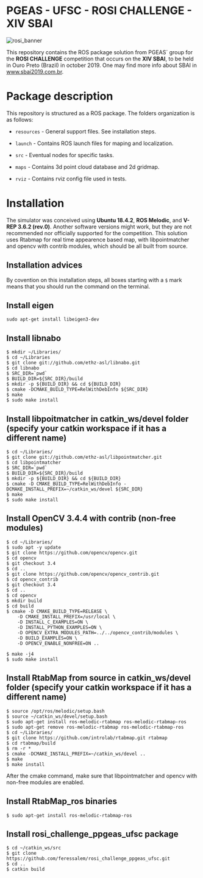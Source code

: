 # PGEAS - UFSC - ROSI CHALLENGE - XIV SBAI

![rosi_banner](https://raw.githubusercontent.com/filRocha/rosiChallenge-sbai2019/master/resources/banner2.png)

This repository contains the ROS package solution from PGEAS´ group for the **ROSI CHALLENGE** competition that occurs on the **XIV SBAI**, to be held in Ouro Preto (Brazil) in october 2019. One may find more info about SBAI in www.sbai2019.com.br.

# Package description

This repository is structured as a ROS package. The folders organization is as follows:

- `resources` - General support files. See installation steps.

- `launch` - Contains ROS launch files for maping and localization. 

- `src` - Eventual nodes for specific tasks. 

- `maps` - Contains 3d point cloud database and 2d gridmap.

- `rviz` - Contains rviz config file used in tests.


# Installation

The simulator was conceived using **Ubuntu 18.4.2**, **ROS Melodic**, and **V-REP 3.6.2 (rev.0)**. Another software versions might work, but they are not recommended nor officially supported for the competition. This solution uses Rtabmap for real time appearence based map, with libpointmatcher and opencv with contrib modules, which should be all built from source.

## Installation advices

By covention on this installation steps, all boxes starting with a `$` mark means that you should run the command on the terminal. 

## Install eigen
```
sudo apt-get install libeigen3-dev
```
## Install libnabo
```
$ mkdir ~/Libraries/
$ cd ~/Libraries
$ git clone git://github.com/ethz-asl/libnabo.git
$ cd libnabo
$ SRC_DIR=`pwd`
$ BUILD_DIR=${SRC_DIR}/build
$ mkdir -p ${BUILD_DIR} && cd ${BUILD_DIR}
$ cmake -DCMAKE_BUILD_TYPE=RelWithDebInfo ${SRC_DIR}
$ make
$ sudo make install
```
## Install libpoitmatcher in catkin_ws/devel folder (specify your catkin workspace if it has a different name)
```
$ cd ~/Libraries/
$ git clone git://github.com/ethz-asl/libpointmatcher.git
$ cd libpointmatcher
$ SRC_DIR=`pwd`
$ BUILD_DIR=${SRC_DIR}/build
$ mkdir -p ${BUILD_DIR} && cd ${BUILD_DIR}
$ cmake -D CMAKE_BUILD_TYPE=RelWithDebInfo -DCMAKE_INSTALL_PREFIX=~/catkin_ws/devel ${SRC_DIR}
$ make
$ sudo make install
```
## Install OpenCV 3.4.4 with contrib (non-free modules)
```
$ cd ~/Libraries/
$ sudo apt -y update
$ git clone https://github.com/opencv/opencv.git
$ cd opencv
$ git checkout 3.4
$ cd ..
$ git clone https://github.com/opencv/opencv_contrib.git
$ cd opencv_contrib
$ git checkout 3.4
$ cd ..
$ cd opencv
$ mkdir build
$ cd build
$ cmake -D CMAKE_BUILD_TYPE=RELEASE \
 	-D CMAKE_INSTALL_PREFIX=/usr/local \
	-D INSTALL_C_EXAMPLES=ON \
	-D INSTALL_PYTHON_EXAMPLES=ON \
	-D OPENCV_EXTRA_MODULES_PATH=../../opencv_contrib/modules \
	-D BUILD_EXAMPLES=ON \
	-D OPENCV_ENABLE_NONFREE=ON ..

$ make -j4
$ sudo make install
```
## Install RtabMap from source in catkin_ws/devel folder (specify your catkin workspace if it has a different name)
```
$ source /opt/ros/melodic/setup.bash
$ source ~/catkin_ws/devel/setup.bash
$ sudo apt-get install ros-melodic-rtabmap ros-melodic-rtabmap-ros
$ sudo apt-get remove ros-melodic-rtabmap ros-melodic-rtabmap-ros
$ cd ~/Libraries/
$ git clone https://github.com/introlab/rtabmap.git rtabmap
$ cd rtabmap/build
$ rm -r *
$ cmake -DCMAKE_INSTALL_PREFIX=~/catkin_ws/devel ..
$ make
$ make install
```
After the cmake command, make sure that libpointmatcher and opencv with non-free modules are enabled.
## Install RtabMap_ros binaries
```
$ sudo apt-get install ros-melodic-rtabmap-ros
```
## Install rosi_challenge_ppgeas_ufsc package
```
$ cd ~/catkin_ws/src
$ git clone https://github.com/feressalem/rosi_challenge_ppgeas_ufsc.git
$ cd ..
$ catkin build
```













